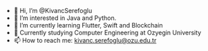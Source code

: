 - 👋 Hi, I’m @KivancSerefoglu
- 👀 I’m interested in Java and Python.
- 🌱 I’m currently learning Flutter, Swift and Blockchain
- 📒 Currently studying Computer Engineering at Ozyegin University
- 📫 How to reach me: kivanc.serefoglu@ozu.edu.tr

